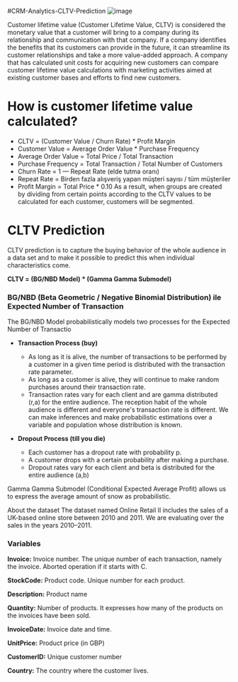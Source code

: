 #CRM-Analytics-CLTV-Prediction
![image](https://user-images.githubusercontent.com/124357663/224994928-a8ae4b0c-c7ff-495a-89a4-66d8e404f625.png)

Customer lifetime value (Customer Lifetime Value, CLTV) is considered the monetary value that a customer will bring to a company during its relationship and communication with that company. If a company identifies the benefits that its customers can provide in the future, it can streamline its customer relationships and take a more value-added approach. A company that has calculated unit costs for acquiring new customers can compare customer lifetime value calculations with marketing activities aimed at existing customer bases and efforts to find new customers.

# How is customer lifetime value calculated?
 * CLTV = (Customer Value / Churn Rate) * Profit Margin
 * Customer Value = Average Order Value * Purchase Frequency
 * Average Order Value = Total Price / Total Transaction
 * Purchase Frequency = Total Transaction / Total Number of Customers
 * Churn Rate = 1 — Repeat Rate (elde tutma oranı)
 * Repeat Rate = Birden fazla alışveriş yapan müşteri sayısı / tüm müşteriler
 * Profit Margin = Total Price * 0.10
 As a result, when groups are created by dividing from certain points according to the CLTV values to be calculated for each customer, customers will be segmented.
 
# CLTV Prediction
 CLTV prediction is to capture the buying behavior of the whole audience in a data set and to make it possible to predict this when individual characteristics come.
 
 **CLTV = (BG/NBD Model) * (Gamma Gamma Submodel)**
 
 ### BG/NBD (Beta Geometric / Negative Binomial Distribution) ile Expected Number of Transaction
 
 The BG/NBD Model probabilistically models two processes for the Expected Number of Transactio
 
 * **Transaction Process (buy)**
 
      * As long as it is alive, the number of transactions to be performed by a customer in a given time period is distributed with the transaction rate parameter.
      * As long as a customer is alive, they will continue to make random purchases around their transaction rate.
      * Transaction rates vary for each client and are gamma distributed (r,a) for the entire audience. The reception habit of the whole audience is different and               everyone's transaction rate is different. We can make inferences and make probabilistic estimations over a variable and population whose distribution is known.
      
  * **Dropout Process (till you die)**
  
      * Each customer has a dropout rate with probability p.
      * A customer drops with a certain probability after making a purchase.
      * Dropout rates vary for each client and beta is distributed for the entire audience (a,b)
      
 Gamma Gamma Submodel (Conditional Expected Average Profit) allows us to express the average amount of snow as probabilistic.
 
 About the dataset
 The dataset named Online Retail II includes the sales of a UK-based online store between 2010 and 2011. We are evaluating over the sales in the years 2010–2011.
 
 ### Variables
 **Invoice:** Invoice number. The unique number of each transaction, namely the invoice. Aborted operation if it starts with C.

 **StockCode:** Product code. Unique number for each product.

 **Description:** Product name

 **Quantity:** Number of products. It expresses how many of the products on the invoices have been sold.

 **InvoiceDate:** Invoice date and time.

 **UnitPrice:** Product price (in GBP)

 **CustomerID:** Unique customer number

 **Country:** The country where the customer lives.


 
 
      
